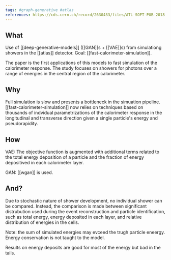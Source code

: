 ```yaml
---
tags: #graph-generative #atlas
references: https://cds.cern.ch/record/2630433/files/ATL-SOFT-PUB-2018-001.pdf
---
```


## What

Use of [[deep-generative-models]]  ([[GAN]]s + [[VAE]]s) from simulationg showers in the  [[atlas]] detector. Goal: [[fast-calorimeter-simulation]].

The paper is the first applications of this models to fast simulation of the calorimeter response. The study focuses on showers for photons over a range of energies in the central region of the calorimeter.

## Why

Full simulation is slow and presents a bottleneck in the simuation pipeline. [[fast-calorimeter-simulation]] now relies on techniques based on thousands of indvidual parametrizations of the calorimeter response in the longitudinal and transverse direction given  a single particle's energy and pseudorapidity. 

## How

VAE: The objective function is augmented with additional terms related to the total energy deposition of a particle and the fraction of energy depositived in each calorimeter layer.

GAN: [[wgan]] is used.

## And?

Due to stochastic nature of shower development, no individual shower can be compared. Instead, the comparison is made between significant distrubution used during the event reconstruction and particle identification, such as total energy, energy deposited in each layer, and relative distribution of energies in the cells.

Note: the sum of simulated energies may evceed the trugh particle eneergy. Energy conservation is not taught to the model.

Results on energy deposits are good for most of the energy but bad in the tails.